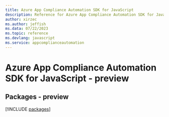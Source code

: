 ```yaml
---
title: Azure App Compliance Automation SDK for JavaScript
description: Reference for Azure App Compliance Automation SDK for JavaScript
author: xirzec
ms.author: jeffish
ms.data: 07/22/2023
ms.topic: reference
ms.devlang: javascript
ms.service: appcomplianceautomation
---
```

# Azure App Compliance Automation SDK for JavaScript - preview
## Packages - preview
[!INCLUDE [packages](app-compliance-automation-index.md)]